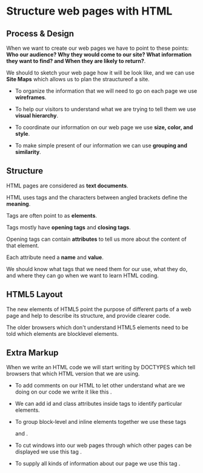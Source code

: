 #  Structure web pages with HTML #

## Process & Design ##
When we want to create our web pages we have to point to these points: **Who our audience? Why they would come to our site? What information they want to find? and When they are likely to return?**.


We should to sketch your web page how it will be look like, and we can use **Site Maps** which allows us to plan the strauctureof a site.


- To organize the information that we will need to go on each page we use **wireframes**.


- To help our visitors to understand what we are trying to tell them we use **visual hierarchy**.


- To coordinate our information on our web page we use **size, color, and style**.


- To make simple present of our information we can use **grouping and similarity**.


## Structure ##

HTML pages are considered as **text documents**.

HTML uses tags and the characters between angled brackets define the **meaning**.

Tags are often point to as **elements**.

Tags mostly have **opening tags** and **closing tags**.

Opening tags can contain **attributes** to tell us more about the content of that element.

Each attribute need a **name** and **value**. 

We should know what tags that we need them for our use, what they do, and where they can go when we want to learn HTML coding.

## HTML5 Layout ##

The new elements of HTML5 point the purpose of different parts of a web page and help to describe its structure, and provide clearer code. 


The older browsers which don't understand HTML5 elements need to be told which elements are blocklevel elements.

## Extra Markup ##

When we write an HTML code we will start writing by DOCTYPES which tell browsers that which HTML version that we are using.


- To add comments on our HTML to let other understand what are we doing on our code we write it like this <!-- our comment --> .


- We can add id and class attributes inside tags to identify particular elements.


- To group block-level and inline elements together we use these tags <div> and <span>.
  
  
- To cut windows into our web pages through which other pages can be displayed we use this tag <iframes>.
  
  
- To supply all kinds of information about our page we use this tag <meta>.


